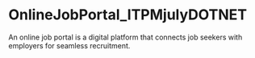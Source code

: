 # OnlineJobPortal_ITPMjulyDOTNET
An online job portal is a digital platform that connects job seekers with employers for seamless recruitment.
